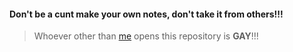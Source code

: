 #### Don't be a **cunt** make your own notes, don't take it from others!!!<br>
> Whoever other than [me](rhythmusbytelinks.netlify.app) opens this repository is **GAY**!!!
